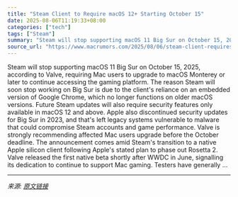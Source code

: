 ```yaml
---
title: "Steam Client to Require macOS 12+ Starting October 15"
date: 2025-08-06T11:19:33+08:00
categories: ["tech"]
tags: ["Steam"]
summary: "Steam will stop supporting macOS 11 Big Sur on October 15, 2025, according to Valve, requiring Mac users to upgrade to macOS Monterey or later to continue accessing the gaming platform. The reason Ste"
source_url: "https://www.macrumors.com/2025/08/06/steam-client-requires-macos-12-october-15/"
---
```


Steam will stop supporting macOS 11 Big Sur on October 15, 2025, according to Valve, requiring Mac users to upgrade to macOS Monterey or later to continue accessing the gaming platform. The reason Steam will soon stop working on Big Sur is due to the client's reliance on an embedded version of Google Chrome, which no longer functions on older macOS versions. Future Steam updates will also require security features only available in macOS 12 and above. Apple also discontinued security updates for Big Sur in 2023, and that's left legacy systems vulnerable to malware that could compromise Steam accounts and game performance. Valve is strongly recommending affected Mac users upgrade before the October deadline. The announcement comes amid Steam's transition to a native Apple silicon client following Apple's stated plan to phase out Rosetta 2. Valve released the first native beta shortly after WWDC in June, signalling its dedication to continue to support Mac gaming. Testers have generally ...

---

*来源: [原文链接](https://www.macrumors.com/2025/08/06/steam-client-requires-macos-12-october-15/)*
